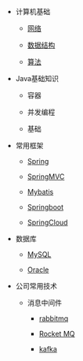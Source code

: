 * 计算机基础

    * [网络](./docs/计算机网络.md)

    * [数据结构](./docs/数据结构.md)

    * [算法](./docs/算法.md)

      

* Java基础知识

    - 容器

    - 并发编程

    - 基础

      

* 常用框架

    - [Spring](./docs/Spring.md)

    - [SpringMVC](./docs/SpringMVC.md)

    - [Mybatis](./docs/Mybatis.md)

    - [Springboot](./docs/Springboot.md)

    - [SpringCloud](./docs/SpringCloud.md)

      

* 数据库

    - [MySQL](./docs/数据库/MySQL.md)

    - [Oracle](./docs/数据库/Oracle.md)

      

* 公司常用技术

    - 消息中间件

      - [rabbitmq](./docs/消息中间件/rabbitmq.md)

      - [Rocket MQ](./docs/消息中间件/RocketMQ.md)

      - [kafka](./docs/消息中间件/kafka.md)

        
